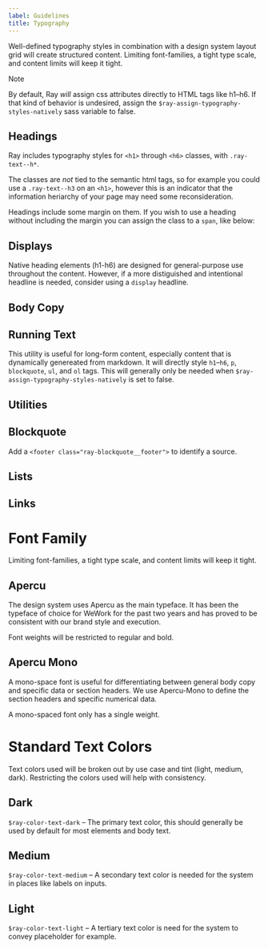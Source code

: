 ```yaml
---
label: Guidelines
title: Typography
---
```


<page-intro>Well-defined typography styles in combination with a design system layout grid will create structured content. Limiting font-families, a tight type scale, and content limits will keep it tight.</page-intro>

<div class="ray-caption">Note</div>

By default, Ray _will_ assign css attributes directly to HTML tags like h1–h6. If that kind of behavior is undesired, assign the `$ray-assign-typography-styles-natively` sass variable to false.

## Headings

Ray includes typography styles for `<h1>` through `<h6>` classes, with `.ray-text--h*`.

The classes are _not_ tied to the semantic html tags, so for example you could use a `.ray-text--h3` on an `<h1>`, however this is an indicator that the information heriarchy of your page may need some reconsideration.

Headings include some margin on them. If you wish to use a heading without including the margin you can assign the class to a `span`, like below:

<component
    component="typography"
    variation="typography-headings"
    >
</component>

## Displays

Native heading elements (h1-h6) are designed for general-purpose use throughout the content. However, if a more distiguished and intentional headline is needed, consider using a `display` headline.

<component
    component="typography"
    variation="typography-displays"
    >
</component>

## Body Copy

<component
    component="typography"
    variation="typography-body"
    >
</component>

## Running Text

This utility is useful for long-form content, especially content that is dynamically genereated from markdown. It will directly style `h1`–`h6`, `p`, `blockquote`, `ul`, and `ol` tags. This will generally only be needed when `$ray-assign-typography-styles-natively` is set to false.

<component
    component="typography"
    variation="typography-running-text"
    >
</component>

## Utilities

<component
    component="typography"
    variation="typography-utilities"
    >
</component>

## Blockquote

Add a `<footer class="ray-blockquote__footer">` to identify a source.

<component
    component="typography"
    variation="typography-blockquote"
    >
</component>

## Lists

<component
    component="typography"
    variation="typography-list"
    >
</component>

## Links

<component
    component="typography"
    variation="typography-links"
    >
</component>

# Font Family

<p class="ray-text--body-large">Limiting font-families, a tight type scale, and content limits will keep it tight.</p>

## Apercu

The design system uses Apercu as the main typeface. It has been the typeface of choice for WeWork for the past two years and has proved to be consistent with our brand style and execution.

Font weights will be restricted to regular and bold.

<h2 class="ray-text--monospace">Apercu Mono</h2>

A mono-space font is useful for differentiating between general body copy and specific data or section headers. We use Apercu-Mono to define the section headers and specific numerical data.

A mono-spaced font only has a single weight.

# Standard Text Colors

<p class="ray-text--body-large">Text colors used will be broken out by use case and tint (light, medium, dark). Restricting the colors used will help with consistency.</p>

## Dark

`$ray-color-text-dark` – The primary text color, this should generally be used by default for most elements and body text.

## Medium

`$ray-color-text-medium` – A secondary text color is needed for the system in places like labels on inputs.

## Light

`$ray-color-text-light` – A tertiary text color is need for the system to convey placeholder for example.
